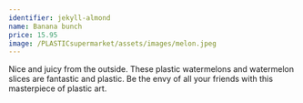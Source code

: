 ```yaml
---
identifier: jekyll-almond
name: Banana bunch
price: 15.95
image: /PLASTICsupermarket/assets/images/melon.jpeg
---
```

Nice and juicy from the outside. These plastic watermelons and watermelon slices are fantastic and plastic. Be the envy of all your friends with this masterpiece of plastic art. 
